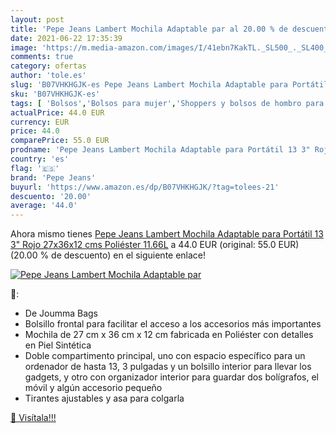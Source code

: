 ```yaml
---
layout: post
title: 'Pepe Jeans Lambert Mochila Adaptable par al 20.00 % de descuento'
date: 2021-06-22 17:35:39
image: 'https://m.media-amazon.com/images/I/41ebn7KakTL._SL500_._SL400_.jpg'
comments: true
category: ofertas
author: 'tole.es'
slug: 'B07VHKHGJK-es Pepe Jeans Lambert Mochila Adaptable para Portátil 13 3"...'
sku: 'B07VHKHGJK-es'
tags: [ 'Bolsos','Bolsos para mujer','Shoppers y bolsos de hombro para mujer','Zapatos y complementos','mochila','pepe jeans', ]
actualPrice: 44.0 EUR
currency: EUR
price: 44.0
comparePrice: 55.0 EUR
prodname: 'Pepe Jeans Lambert Mochila Adaptable para Portátil 13 3" Rojo 27x36x12 cms Poliéster 11.66L'
country: 'es'
flag: '🇪🇸'
brand: 'Pepe Jeans'
buyurl: 'https://www.amazon.es/dp/B07VHKHGJK/?tag=tolees-21'
descuento: '20.00'
average: '44.0'
---
```


Ahora mismo tienes [Pepe Jeans Lambert Mochila Adaptable para Portátil 13 3" Rojo 27x36x12 cms Poliéster 11.66L](https://www.amazon.es/dp/B07VHKHGJK/?tag=tolees-21) a 44.0 EUR (original: 55.0 EUR) (20.00 %  de descuento) en el siguiente enlace!

[![Pepe Jeans Lambert Mochila Adaptable par](https://m.media-amazon.com/images/I/41ebn7KakTL._SL500_._SL400_.jpg)](https://www.amazon.es/dp/B07VHKHGJK/?tag=tolees-21)

🔎:

- De Joumma Bags
- Bolsillo frontal para facilitar el acceso a los accesorios más importantes
- Mochila de 27 cm x 36 cm x 12 cm fabricada en Poliéster con detalles en Piel Sintética
- Doble compartimento principal, uno con espacio específico para un ordenador de hasta 13, 3 pulgadas y un bolsillo interior para llevar los gadgets, y otro con organizador interior para guardar dos bolígrafos, el móvil y algún accesorio pequeño
- Tirantes ajustables y asa para colgarla

[🛒 Visítala!!!](https://www.amazon.es/dp/B07VHKHGJK/?tag=tolees-21)

